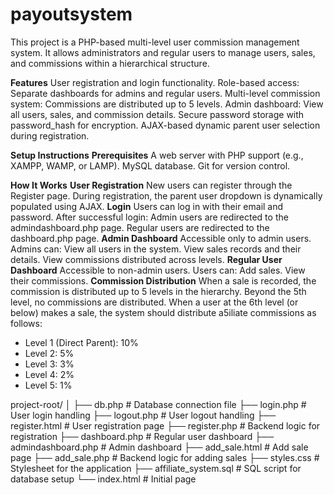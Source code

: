# payoutsystem
This project is a PHP-based multi-level user commission management system. It allows administrators and regular users to manage users, sales, and commissions within a hierarchical structure.

**Features**
User registration and login functionality.
Role-based access: Separate dashboards for admins and regular users.
Multi-level commission system: Commissions are distributed up to 5 levels.
Admin dashboard: View all users, sales, and commission details.
Secure password storage with password_hash for encryption.
AJAX-based dynamic parent user selection during registration.

**Setup Instructions**
__Prerequisites__
A web server with PHP support (e.g., XAMPP, WAMP, or LAMP).
MySQL database.
Git for version control.

**How It Works**
**User Registration**
New users can register through the Register page.
During registration, the parent user dropdown is dynamically populated using AJAX.
**Login**
Users can log in with their email and password.
After successful login:
Admin users are redirected to the admindashboard.php page.
Regular users are redirected to the dashboard.php page.
__Admin Dashboard__
Accessible only to admin users.
Admins can:
View all users in the system.
View sales records and their details.
View commissions distributed across levels.
__Regular User Dashboard__
Accessible to non-admin users.
Users can:
Add sales.
View their commissions.
__Commission Distribution__
When a sale is recorded, the commission is distributed up to 5 levels in the hierarchy.
Beyond the 5th level, no commissions are distributed.
When a user at the 6th level (or below) makes a sale, the system
should distribute a5iliate commissions as follows:
- Level 1 (Direct Parent): 10%
- Level 2: 5%
- Level 3: 3%
- Level 4: 2%
- Level 5: 1%


project-root/
│
├── db.php              # Database connection file
├── login.php           # User login handling
├── logout.php          # User logout handling
├── register.html       # User registration page
├── register.php        # Backend logic for registration
├── dashboard.php       # Regular user dashboard
├── admindashboard.php  # Admin dashboard
├── add_sale.html       # Add sale page
├── add_sale.php        # Backend logic for adding sales
├── styles.css          # Stylesheet for the application
├── affiliate_system.sql        # SQL script for database setup
└── index.html          # Initial page
